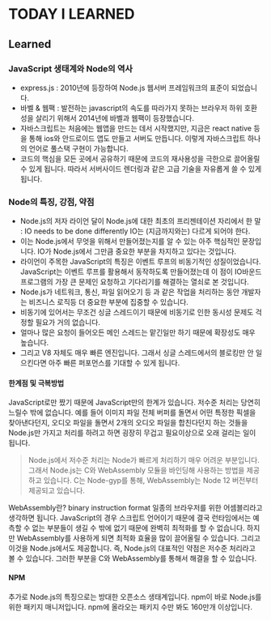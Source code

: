 # TODAY I LEARNED

## Learned

### JavaScript 생태계와 Node의 역사

- express.js : 2010년에 등장하여 Node.js 웹서버 프레임워크의 표준이 되었습니다.
- 바벨 & 웹팩 : 발전하는 javascript의 속도를 따라가지 못하는 브라우저 하위 호환성을 살리기 위해서 2014년에 바벨과 웹팩이 등장했습니다.
- 자바스크립트는 처음에는 웹앱을 만드는 데서 시작했지만, 지금은 react native 등을 통해 ios와 안드로이드 앱도 만들고 서버도 만듭니다. 이렇게 자바스크립트 하나의 언어로 풀스택 구현이 가능합니다.
- 코드의 핵심을 모든 곳에서 공유하기 때문에 코드의 재사용성을 극한으로 끌어올릴 수 있게 됩니다. 따라서 서버사이드 렌더링과 같은 고급 기술을 자유롭게 쓸 수 있게 됩니다.

### Node의 특징, 강점, 약점

- Node.js의 저자 라이언 달이 Node.js에 대한 최초의 프리젠테이션 자리에서 한 말 : IO needs to be done differently IO는 (지금까지와는) 다르게 되어야 한다.
- 이는 Node.js에서 무엇을 위해서 만들어졌는지를 알 수 있는 아주 핵심적인 문장입니다. IO가 Node.js에서 그만큼 중요한 부분을 차지하고 있다는 것입니다.
- 라이언이 주목한 JavaScript의 특징은 이벤트 루프의 비동기적인 성질이었습니다. JavaScript는 이벤트 루프를 활용해서 동작하도록 만들어졌는데 이 점이 IO바운드 프로그램의 가장 큰 문제인 요청하고 기다리기를 해결하는 열쇠로 본 것입니다.
- Node.js가 네트워크, 통신, 파일 읽어오기 등 과 같은 작업을 처리하는 동안 개발자는 비즈니스 로직등 더 중요한 부분에 집중할 수 있습니다.
- 비동기에 있어서는 무조건 싱글 스레드이기 때문에 비동기로 인한 동시성 문제도 걱정할 필요가 거의 없습니다.
- 얼마나 많은 요청이 들어오든 메인 스레드는 맡긴일만 하기 때문에 확장성도 매우 높습니다.
- 그리고 V8 자체도 매우 빠른 엔진입니다. 그래서 싱글 스레드에서의 블로킹만 안 일으킨다면 아주 빠른 퍼포먼스를 기대할 수 있게 됩니다.

#### 한계점 및 극복방법

JavaScript로만 짰기 때문에 JavaScript만의 한계가 있습니다. 저수준 처리는 당연히 느릴수 밖에 없습니다. 예를 들어 이미지 파일 전체 버퍼를 돌면서 어떤 특정한 픽셀을 찾아낸다던지, 오디오 파일을 돌면서 2개의 오디오 파일을 합친다던지 하는 것들을 Node.js만 가지고 처리를 하려고 하면 굉장히 무겁고 필요이상으로 오래 걸리는 일이 됩니다.

> Node.js에서 저수준 처리는 Node가 빠르게 처리하기 매우 어려운 부분입니다.
> 그래서 Node.js는 C와 WebAssembly 모듈을 바인딩해 사용하는 방법을 제공하고 있습니다.
> C는 Node-gyp를 통해, WebAssembly는 Node 12 버전부터 제공되고 있습니다.

WebAssembly란? binary instruction format 일종의 브라우저를 위한 어셈블리라고 생각하면 됩니다.
JavaScript의 경우 스크립트 언어이기 때문에 결국 런타임에서는 예측할 수 없는 부분들이 생길 수 밖에 없기 때문에 완벽히 최적화를 할 수 없습니다. 하지만 WebAssembly를 사용하게 되면 최적화 효율을 많이 끌어올릴 수 있습니다. 그리고 이것을 Node.js에서도 제공합니다.
즉, Node.js의 대표적인 약점은 저수준 처리라고 볼 수 있습니다. 그러한 부분을 C와 WebAssembly를 통해서 해결을 할 수 있습니다.

#### NPM

추가로 Node.js의 특징으로는 방대한 오픈소스 생태계입니다. npm이 바로 Node.js를 위한 패키지 매니저입니다.
npm에 올라오는 패키지 수만 봐도 160만개 이상입니다.

